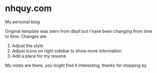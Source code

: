 # nhquy.com
My personal blog

Original template was stem from dbyll but I have been changing from time to time. Changes are
  1. Adjust the style
  2. Adjust icons on right sidebar to show more information
  3. Add a place for my resume 
  
My notes are there, you might find it interesting, thanks for stopping by
